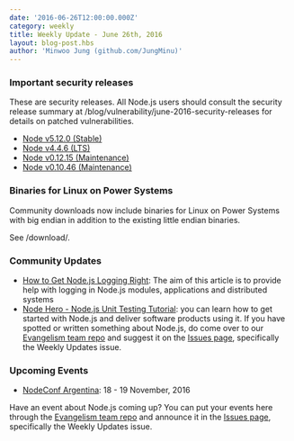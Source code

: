 ```yaml
---
date: '2016-06-26T12:00:00.000Z'
category: weekly
title: Weekly Update - June 26th, 2016
layout: blog-post.hbs
author: 'Minwoo Jung (github.com/JungMinu)'
---
```


### Important security releases

These are security releases. All Node.js users should consult the security release summary at /blog/vulnerability/june-2016-security-releases for details on patched vulnerabilities.

- [Node v5.12.0 (Stable)](/blog/release/v5.12.0/)
- [Node v4.4.6 (LTS)](/blog/release/v4.4.6/)
- [Node v0.12.15 (Maintenance)](/blog/release/v0.12.15/)
- [Node v0.10.46 (Maintenance)](/blog/release/v0.10.46/)

### Binaries for Linux on Power Systems

Community downloads now include binaries for Linux on Power Systems with big endian in addition to the existing little endian binaries.

See /download/.

### Community Updates

- [How to Get Node.js Logging Right](https://blog.risingstack.com/node-js-logging-tutorial/): The aim of this article is to provide help with logging in Node.js modules, applications and distributed systems
- [Node Hero - Node.js Unit Testing Tutorial](https://blog.risingstack.com/node-hero-node-js-unit-testing-tutorial/): you can learn how to get started with Node.js and deliver software products using it.
  If you have spotted or written something about Node.js, do come over to our [Evangelism team repo](https://github.com/nodejs/evangelism) and suggest it on the [Issues page](https://github.com/nodejs/evangelism/issues), specifically the Weekly Updates issue.

### Upcoming Events

- [NodeConf Argentina](https://2016.nodeconf.com.ar): 18 - 19 November, 2016

Have an event about Node.js coming up? You can put your events here through the [Evangelism team repo](https://github.com/nodejs/evangelism) and announce it in the [Issues page](https://github.com/nodejs/evangelism/issues), specifically the Weekly Updates issue.
